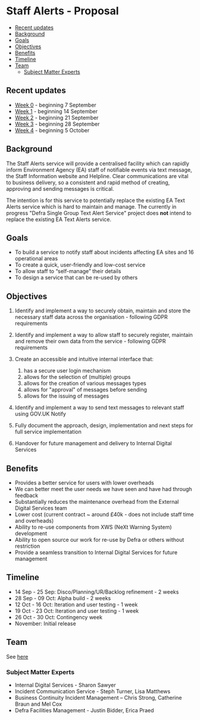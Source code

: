 # Staff Alerts - Proposal

- [Recent updates](#recent-updates)
- [Background](#background)
- [Goals](#goals)
- [Objectives](#objectives)
- [Benefits](#benefits)
- [Timeline](#timeline)
- [Team](#team)
  * [Subject Matter Experts](#subject-matter-experts)


## Recent updates

* [Week 0](/updates/week0.md) - beginning 7 September
* [Week 1](/updates/week1.md) - beginning 14 September
* [Week 2](/updates/week2.md) - beginning 21 September
* [Week 3](/updates/week3.md) - beginning 28 September
* [Week 4](/updates/week4.md) - beginning 5 October


## Background

The Staff Alerts service will provide a centralised facility which can rapidly inform Environment Agency (EA) staff of notifiable events via text message, the Staff Information website and Helpline. Clear communications are vital to business delivery, so a consistent and rapid method of creating, approving and sending messages is critical.

The intention is for this service to potentially replace the existing EA Text Alerts service which is hard to maintain and manage. The currently in progress "Defra Single Group Text Alert Service" project does **not** intend to replace the existing EA Text Alerts service.


## Goals

* To build a service to notify staff about incidents affecting EA sites and 16 operational areas
* To create a quick, user-friendly and low-cost service
* To allow staff to “self-manage” their details
* To design a service that can be re-used by others


## Objectives

1. Identify and implement a way to securely obtain, maintain and store the necessary staff data across the organisation - following GDPR requirements

1. Identify and implement a way to allow staff to securely register, maintain and remove their own data from the service - following GDPR requirements

1. Create an accessible and intuitive internal interface that:
    1. has a secure user login mechanism
    1. allows for the selection of (multiple) groups
    1. allows for the creation of various messages types
    1. allows for "approval" of messages before sending
    1. allows for the issuing of messages
    
1. Identify and implement a way to send text messages to relevant staff using GOV.UK Notify

1. Fully document the approach, design, implementation and next steps for full service implementation

1. Handover for future management and delivery to Internal Digital Services
    

## Benefits

* Provides a better service for users with lower overheads 
* We can better meet the user needs we have seen and have had through feedback
* Substantially reduces the maintenance overhead from the External Digital Services team
* Lower cost (current contract ~ around £40k - does not include staff time and overheads)
* Ability to re-use components from XWS (NeXt Warning System) development
* Ability to open source our work for re-use by Defra or others without restriction
* Provide a seamless transition to Internal Digital Services for future management


## Timeline

* 14 Sep - 25 Sep: Disco/Planning/UR/Backlog refinement - 2 weeks
* 28 Sep - 09 Oct: Alpha build - 2 weeks
* 12 Oct - 16 Oct: Iteration and user testing - 1 week
* 19 Oct - 23 Oct: Iteration and user testing - 1 week
* 26 Oct - 30 Oct: Contingency week
* November: Initial release


## Team

See [here](/roles.md)

### Subject Matter Experts

* Internal Digital Services - Sharon Sawyer
* Incident Communication Service - Steph Turner, Lisa Matthews
* Business Continuity Incident Management – Chris Strong, Catherine Braun and Mel Cox
* Defra Facilities Management - Justin Bidder, Erica Praed 